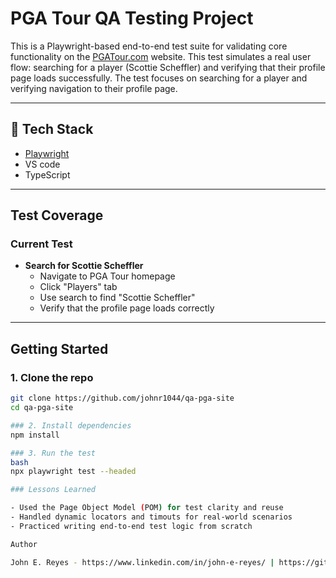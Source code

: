 # PGA Tour QA Testing Project


This is a Playwright-based end-to-end test suite for validating core functionality on the [PGATour.com](https://pgatour.com) website. This test simulates a real user flow: searching for a player (Scottie Scheffler) and verifying that their profile page loads successfully. 
 The test focuses on searching for a player and verifying navigation to their profile page.

---

## 📌 Tech Stack

- [Playwright](https://playwright.dev/)
- VS code 
- TypeScript 

---

##  Test Coverage

###  Current Test

- **Search for Scottie Scheffler**
  - Navigate to PGA Tour homepage
  - Click "Players" tab
  - Use search to find "Scottie Scheffler"
  - Verify that the profile page loads correctly

---

##  Getting Started

### 1. Clone the repo

```bash
git clone https://github.com/johnr1044/qa-pga-site
cd qa-pga-site

### 2. Install dependencies
npm install

### 3. Run the test
bash
npx playwright test --headed

### Lessons Learned

- Used the Page Object Model (POM) for test clarity and reuse
- Handled dynamic locators and timouts for real-world scenarios
- Practiced writing end-to-end test logic from scratch

Author

John E. Reyes - https://www.linkedin.com/in/john-e-reyes/ | https://github.com/johnr1044/qa-pga-site 
